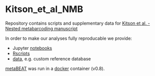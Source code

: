 # Kitson_et_al_NMB
Repository contains scripts and supplementary data for [Kitson et al. - Nested metabarcoding manuscript](http://biorxiv.org/content/early/2015/12/23/035071)

In order to make our analyses fully reproducable we provide:
- Jupyter [notebooks](https://github.com/HullUni-bioinformatics/Kitson_et_al_NMB/tree/master/notebooks)
- [Rscripts](https://github.com/HullUni-bioinformatics/Kitson_et_al_NMB/tree/master/Rscripts)
- [data](https://github.com/HullUni-bioinformatics/Kitson_et_al_NMB/tree/master/data), e.g. custom reference database

[metaBEAT](https://github.com/HullUni-bioinformatics/metaBEAT) was run in a [docker](https://hub.docker.com/r/chrishah/metabeat/) container (v0.8).
